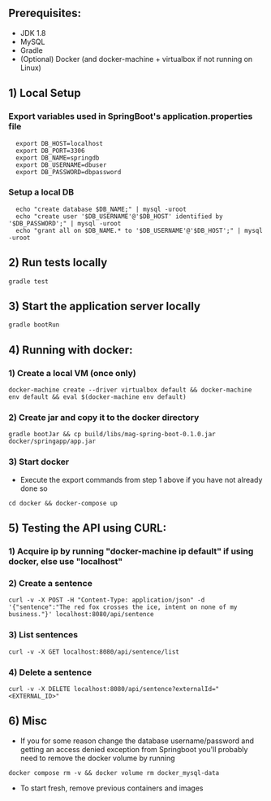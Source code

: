## Prerequisites:
* JDK 1.8
* MySQL
* Gradle
* (Optional) Docker (and docker-machine + virtualbox if not running on Linux)

## 1) Local Setup
### Export variables used in SpringBoot's application.properties file
```
  export DB_HOST=localhost
  export DB_PORT=3306
  export DB_NAME=springdb
  export DB_USERNAME=dbuser
  export DB_PASSWORD=dbpassword
```

### Setup a local DB
```
  echo "create database $DB_NAME;" | mysql -uroot
  echo "create user '$DB_USERNAME'@'$DB_HOST' identified by '$DB_PASSWORD';" | mysql -uroot
  echo "grant all on $DB_NAME.* to '$DB_USERNAME'@'$DB_HOST';" | mysql -uroot
```

## 2) Run tests locally
```
gradle test
```

## 3) Start the application server locally
```
gradle bootRun
```

## 4) Running with docker:

### 1) Create a local VM (once only)
```
docker-machine create --driver virtualbox default && docker-machine env default && eval $(docker-machine env default)
```

### 2) Create jar and copy it to the docker directory
```
gradle bootJar && cp build/libs/mag-spring-boot-0.1.0.jar docker/springapp/app.jar
```

### 3) Start docker
* Execute the export commands from step 1 above if you have not already done so
```
cd docker && docker-compose up
```


## 5) Testing the API using CURL:

### 1) Acquire ip by running "docker-machine ip default" if using docker, else use "localhost"

### 2) Create a sentence
```
curl -v -X POST -H "Content-Type: application/json" -d '{"sentence":"The red fox crosses the ice, intent on none of my business."}' localhost:8080/api/sentence
```

### 3) List sentences
```
curl -v -X GET localhost:8080/api/sentence/list
```

### 4) Delete a sentence
```
curl -v -X DELETE localhost:8080/api/sentence?externalId="<EXTERNAL_ID>"
```
    
    
## 6) Misc
* If you for some reason change the database username/password and getting an access denied exception from Springboot  you'll probably need to remove the docker volume by running
```
docker compose rm -v && docker volume rm docker_mysql-data
```

* To start fresh, remove previous containers and images



